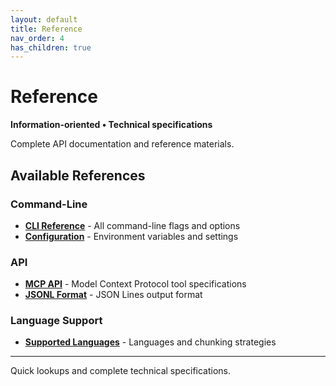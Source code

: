 ```yaml
---
layout: default
title: Reference
nav_order: 4
has_children: true
---
```


# Reference

**Information-oriented • Technical specifications**

Complete API documentation and reference materials.

## Available References

### Command-Line
- **[CLI Reference](cli.html)** - All command-line flags and options
- **[Configuration](configuration.html)** - Environment variables and settings

### API
- **[MCP API](mcp-api.html)** - Model Context Protocol tool specifications
- **[JSONL Format](jsonl-format.html)** - JSON Lines output format

### Language Support
- **[Supported Languages](languages.html)** - Languages and chunking strategies

---

Quick lookups and complete technical specifications.
